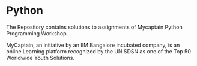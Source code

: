 # Python
The Repository contains solutions to assignments of Mycaptain Python Programming Workshop.

MyCaptain, an initiative by an IIM Bangalore incubated company, is an online 
Learning platform recognized by the UN SDSN as one of the Top 50 Worldwide Youth Solutions.
